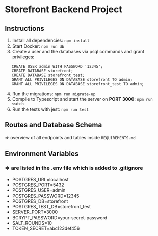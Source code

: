 # Storefront Backend Project

## Instructions

1. Install all dependencies:
   `npm install`
2. Start Docker: `npm run db`
3. Create a user and the databases via psql commands and grant privileges:

```
   CREATE USER admin WITH PASSWORD '12345';
   CREATE DATABASE storefront;
   CREATE DATABASE storefront_test;
   GRANT ALL PRIVILEGES ON DATABASE storefront TO admin;
   GRANT ALL PRIVILEGES ON DATABASE storefront_test TO admin;
```

4. Run the migrations:
   `npm run migrate-up`
5. Compile to Typescript and start the server on **PORT 3000**:
   `npm run watch`
6. Run the tests with jest:
   `npm run test`

## Routes and Database Schema

=> overview of all endpoints and tables inside `REQUIREMENTS.md`

## Environment Variables

### => are listed in the .env file which is added to .gitignore

- POSTGRES_URL=localhost
- POSTGRES_PORT=5432
- POSTGRES_USER=admin
- POSTGRES_PASSWORD=12345
- POSTGRES_DB=storefront
- POSTGRES_TEST_DB=storefront_test
- SERVER_PORT=3000
- BCRYPT_PASSWORD=your-secret-password
- SALT_ROUNDS=10
- TOKEN_SECRET=abc123def456
